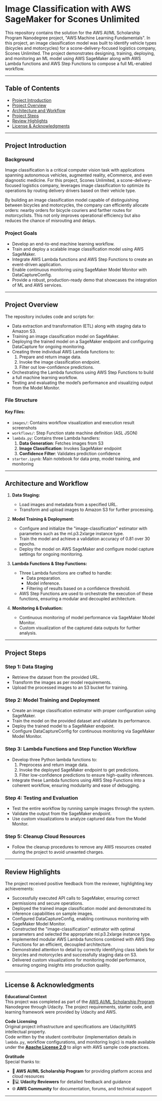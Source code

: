 # Image Classification with AWS SageMaker for Scones Unlimited

This repository contains the solution for the AWS AI/ML Scholarship Program Nanodegree project, "AWS Machine Learning Fundamentals". In this project, an image classification model was built to identify vehicle types (bicycles and motorcycles) for a scone-delivery-focused logistics company, Scones Unlimited. The project demonstrates designing, training, deploying, and monitoring an ML model using AWS SageMaker along with AWS Lambda functions and AWS Step Functions to compose a full ML-enabled workflow.

--------------------------------------------------

## Table of Contents

- [Project Introduction](#project-introduction)
- [Project Overview](#project-overview)
- [Architecture and Workflow](#architecture-and-workflow)
- [Project Steps](#project-steps)
- [Review Highlights](#review-highlights)
- [License & Acknowledgments](#license--acknowledgments)

--------------------------------------------------

## Project Introduction
### Background
Image classification is a critical computer vision task with applications spanning autonomous vehicles, augmented reality, eCommerce, and even diagnostic medicine. For this project, Scones Unlimited, a scone-delivery-focused logistics company, leverages image classification to optimize its operations by routing delivery drivers based on their vehicle type.  
 
By building an image classification model capable of distinguishing between bicycles and motorcycles, the company can efficiently allocate orders: nearby orders for bicycle couriers and farther routes for motorcyclists. This not only improves operational efficiency but also reduces the chance of misrouting and delays.

### Project Goals
- Develop an end-to-end machine learning workflow.
- Train and deploy a scalable image classification model using AWS SageMaker.
- Integrate AWS Lambda functions and AWS Step Functions to create an event-driven application.
- Enable continuous monitoring using SageMaker Model Monitor with DataCaptureConfig.
- Provide a robust, production-ready demo that showcases the integration of ML and AWS services.

--------------------------------------------------

## Project Overview
The repository includes code and scripts for:
- Data extraction and transformation (ETL) along with staging data to Amazon S3.
- Training an image classification model on SageMaker.
- Deploying the trained model on a SageMaker endpoint and configuring DataCapture for ongoing monitoring.
- Creating three individual AWS Lambda functions to:
  1. Prepare and return image data.
  2. Invoke the image classification endpoint.
  3. Filter out low-confidence predictions.
- Orchestrating the Lambda functions using AWS Step Functions to build a full machine learning workflow.
- Testing and evaluating the model’s performance and visualizing output from the Model Monitor.

### File Structure
#### Key Files:
- `images/`: Contains workflow visualization and execution result screenshots
- `workflows/`: Step Function state machine definition (ASL JSON)
- `lambda.py`: Contains three Lambda handlers:
  1. **Data Generation**: Fetches images from S3
  2. **Image Classification**: Invokes SageMaker endpoint
  3. **Confidence Filter**: Validates prediction confidence
- `starter.ipynb`: Main notebook for data prep, model training, and monitoring

--------------------------------------------------

## Architecture and Workflow
1. **Data Staging:**  
   - Load images and metadata from a specified URL.
   - Transform and upload images to Amazon S3 for further processing.

2. **Model Training & Deployment:**  
   - Configure and initialize the "image-classification" estimator with parameters such as the ml.p3.2xlarge instance type.
   - Train the model and achieve a validation accuracy of 0.81 over 30 epochs.
   - Deploy the model on AWS SageMaker and configure model capture settings for ongoing monitoring.

3. **Lambda Functions & Step Functions:**  
   - Three Lambda functions are crafted to handle:
     - Data preparation.
     - Model inference.
     - Filtering of results based on a confidence threshold.
   - AWS Step Functions are used to orchestrate the execution of these functions, ensuring a modular and decoupled architecture.

4. **Monitoring & Evaluation:**  
   - Continuous monitoring of model performance via SageMaker Model Monitor.
   - Custom visualization of the captured data outputs for further analysis.

--------------------------------------------------

## Project Steps

### Step 1: Data Staging

- Retrieve the dataset from the provided URL.
- Transform the images as per model requirements.
- Upload the processed images to an S3 bucket for training.

### Step 2: Model Training and Deployment

- Create an image classification estimator with proper configuration using SageMaker.
- Train the model on the provided dataset and validate its performance.
- Deploy the trained model to a SageMaker endpoint.
- Configure DataCaptureConfig for continuous monitoring via SageMaker Model Monitor.

### Step 3: Lambda Functions and Step Function Workflow

- Develop three Python lambda functions to:
  1. Preprocess and return image data.
  2. Invoke the deployed SageMaker endpoint to get predictions.
  3. Filter low-confidence predictions to ensure high-quality inferences.
- Integrate these Lambda functions using AWS Step Functions into a coherent workflow, ensuring modularity and ease of debugging.

### Step 4: Testing and Evaluation

- Test the entire workflow by running sample images through the system.
- Validate the output from the SageMaker endpoint.
- Use custom visualizations to analyze captured data from the Model Monitor.

### Step 5: Cleanup Cloud Resources

- Follow the cleanup procedures to remove any AWS resources created during the project to avoid unwanted charges.

--------------------------------------------------

## Review Highlights

The project received positive feedback from the reviewer, highlighting key achievements:

- Successfully executed API calls to SageMaker, ensuring correct permissions and secure operations.
- Deployed the trained image classification model and demonstrated its inference capabilities on sample images.
- Configured DataCaptureConfig, enabling continuous monitoring with SageMaker Model Monitor.
- Constructed the "image-classification" estimator with optimal parameters and selected the appropriate ml.p3.2xlarge instance type.
- Implemented modular AWS Lambda functions combined with AWS Step Functions for an efficient, decoupled architecture.
- Demonstrated attention to detail by correctly identifying class labels for bicycles and motorcycles and successfully staging data on S3.
- Delivered custom visualizations for monitoring model performance, ensuring ongoing insights into production quality.

--------------------------------------------------

## License & Acknowledgments

**Educational Context**  
This project was completed as part of the [AWS AI/ML Scholarship Program](https://www.udacity.com/scholarships/aws-ai-ml-scholarship-program) Nanodegree through Udacity. The project requirements, starter code, and learning framework were provided by Udacity and AWS.

**Code Licensing**  
Original project infrastructure and specifications are Udacity/AWS intellectual property.  
Code written by the student contributor (implementation details in `lambda.py`, workflow configurations, and monitoring logic) is made available under the **[Apache License 2.0](LICENSE)** to align with AWS sample code practices.

**Gratitude**  
Special thanks to:
- 🚀 **AWS AI/ML Scholarship Program** for providing platform access and cloud resources
- 🧑💻 **Udacity Reviewers** for detailed feedback and guidance
- 🌐 **AWS Community** for documentation, forums, and technical support

--------------------------------------------------